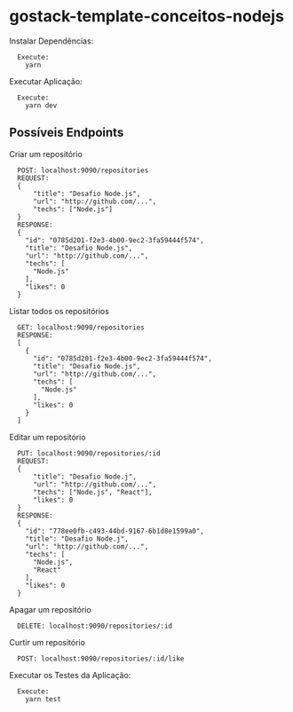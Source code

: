 # gostack-template-conceitos-nodejs

Instalar Dependências:
```
  Execute:
    yarn
```

Executar Aplicação:
```
  Execute:
    yarn dev
```

<h2>Possíveis Endpoints</h2>

Criar um repositório
```
  POST: localhost:9090/repositories
  REQUEST:
  { 
	  "title": "Desafio Node.js", 
	  "url": "http://github.com/...", 
	  "techs": ["Node.js"]
  }
  RESPONSE:
  {
    "id": "0785d201-f2e3-4b00-9ec2-3fa59444f574",
    "title": "Desafio Node.js",
    "url": "http://github.com/...",
    "techs": [
      "Node.js"
    ],
    "likes": 0
  }
```

Listar todos os repositórios
```
  GET: localhost:9090/repositories
  RESPONSE:
  [
    {
      "id": "0785d201-f2e3-4b00-9ec2-3fa59444f574",
      "title": "Desafio Node.js",
      "url": "http://github.com/...",
      "techs": [
        "Node.js"
      ],
      "likes": 0
    }
  ]
```

Editar um repositório
```  
  PUT: localhost:9090/repositories/:id 
  REQUEST:
  { 
	  "title": "Desafio Node.j", 
	  "url": "http://github.com/...", 
	  "techs": ["Node.js", "React"], 
	  "likes": 0 
  }
  RESPONSE:
  {
    "id": "778ee0fb-c493-44bd-9167-6b1d8e1599a0",
    "title": "Desafio Node.j",
    "url": "http://github.com/...",
    "techs": [
      "Node.js",
      "React"
    ],
    "likes": 0
  }
```

Apagar um repositório
```
  DELETE: localhost:9090/repositories/:id
```

Curtir um repositório
```
  POST: localhost:9090/repositories/:id/like
```

Executar os Testes da Aplicação:
```
  Execute:
    yarn test
```
